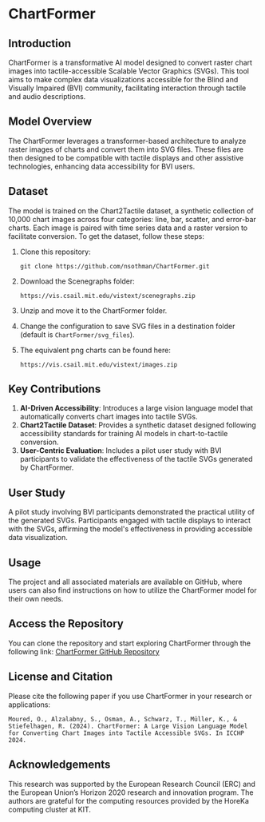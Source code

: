 
# ChartFormer

## Introduction

ChartFormer is a transformative AI model designed to convert raster chart images into tactile-accessible Scalable Vector Graphics (SVGs). This tool aims to make complex data visualizations accessible for the Blind and Visually Impaired (BVI) community, facilitating interaction through tactile and audio descriptions.

## Model Overview

The ChartFormer leverages a transformer-based architecture to analyze raster images of charts and convert them into SVG files. These files are then designed to be compatible with tactile displays and other assistive technologies, enhancing data accessibility for BVI users.

## Dataset

The model is trained on the Chart2Tactile dataset, a synthetic collection of 10,000 chart images across four categories: line, bar, scatter, and error-bar charts. Each image is paired with time series data and a raster version to facilitate conversion. To get the dataset, follow these steps:

1. Clone this repository:

    `git clone https://github.com/nsothman/ChartFormer.git`

2. Download the Scenegraphs folder:

    `https://vis.csail.mit.edu/vistext/scenegraphs.zip`

3. Unzip and move it to the ChartFormer folder.

4. Change the configuration to save SVG files in a destination folder (default is `ChartFormer/svg_files`).

5. The equivalent png charts can be found here:

    `https://vis.csail.mit.edu/vistext/images.zip`

## Key Contributions

1. **AI-Driven Accessibility**: Introduces a large vision language model that automatically converts chart images into tactile SVGs.
2. **Chart2Tactile Dataset**: Provides a synthetic dataset designed following accessibility standards for training AI models in chart-to-tactile conversion.
3. **User-Centric Evaluation**: Includes a pilot user study with BVI participants to validate the effectiveness of the tactile SVGs generated by ChartFormer.

## User Study

A pilot study involving BVI participants demonstrated the practical utility of the generated SVGs. Participants engaged with tactile displays to interact with the SVGs, affirming the model's effectiveness in providing accessible data visualization.

## Usage

The project and all associated materials are available on GitHub, where users can also find instructions on how to utilize the ChartFormer model for their own needs.

## Access the Repository

You can clone the repository and start exploring ChartFormer through the following link:
[ChartFormer GitHub Repository](https://github.com/nsothman/ChartFormer)

## License and Citation

Please cite the following paper if you use ChartFormer in your research or applications:

```
Moured, O., Alzalabny, S., Osman, A., Schwarz, T., Müller, K., & Stiefelhagen, R. (2024). ChartFormer: A Large Vision Language Model for Converting Chart Images into Tactile Accessible SVGs. In ICCHP 2024.
```

## Acknowledgements

This research was supported by the European Research Council (ERC) and the European Union’s Horizon 2020 research and innovation program. The authors are grateful for the computing resources provided by the HoreKa computing cluster at KIT.
